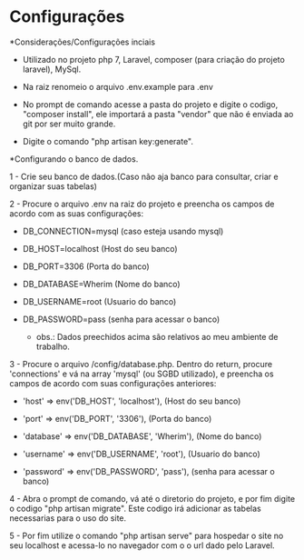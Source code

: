 <h1> Configurações </h1>


*Considerações/Configurações inciais

- Utilizado no projeto php 7, Laravel, composer (para criação do projeto laravel), MySql.

- Na raiz renomeio o arquivo .env.example para .env

- No prompt de comando acesse a pasta do projeto e digite o codigo, "composer install", ele importará a pasta "vendor" que não é enviada ao git por ser muito grande.

- Digite o comando "php artisan key:generate".


*Configurando o banco de dados.

1 - Crie seu banco de dados.(Caso não aja banco para consultar, criar e organizar suas tabelas)

2 - Procure o arquivo .env na raiz do projeto e preencha os campos de acordo com as suas configurações:

- DB_CONNECTION=mysql (caso esteja usando mysql)

- DB_HOST=localhost (Host do seu banco)

- DB_PORT=3306 (Porta do banco)

- DB_DATABASE=Wherim (Nome do banco)

- DB_USERNAME=root (Usuario do banco)

- DB_PASSWORD=pass (senha para acessar o banco)

    - obs.: Dados preechidos acima são relativos ao meu ambiente de trabalho.
    

3 - Procure o arquivo /config/database.php. Dentro do return, procure 'connections' e vá na array 'mysql' (ou SGBD utilizado), e preencha os campos de acordo com suas configurações anteriores:

- 'host' => env('DB_HOST', 'localhost'), (Host do seu banco)

- 'port' => env('DB_PORT', '3306'), (Porta do banco)

- 'database' => env('DB_DATABASE', 'Wherim'), (Nome do banco)

- 'username' => env('DB_USERNAME', 'root'), (Usuario do banco)

- 'password' => env('DB_PASSWORD', 'pass'), (senha para acessar o banco)


4 - Abra o prompt de comando, vá até o diretorio do projeto, e por fim digite o codigo "php artisan migrate". Este codigo irá adicionar as tabelas necessarias para o uso do site.


5 - Por fim utilize o comando "php artisan serve" para hospedar o site no seu localhost e acessa-lo no navegador com o o url dado pelo Laravel.


